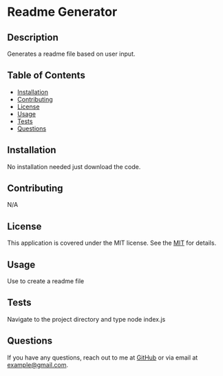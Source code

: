 # Readme Generator

## Description
Generates a readme file based on user input.

## Table of Contents
- [Installation](#installation)
- [Contributing](#contributing)
- [License](#license)
- [Usage](#usage)
- [Tests](#tests)
- [Questions](#questions)

## Installation
No installation needed just download the code.

## Contributing
N/A

## License
This application is covered under the MIT license. See the [MIT]([License](https://opensource.org/licenses/MIT)) for details.

## Usage
Use to create a readme file

## Tests
Navigate to the project directory and type node index.js

## Questions
If you have any questions, reach out to me at [GitHub](https://github.com/Neongreen64) or via email at example@gmail.com.
